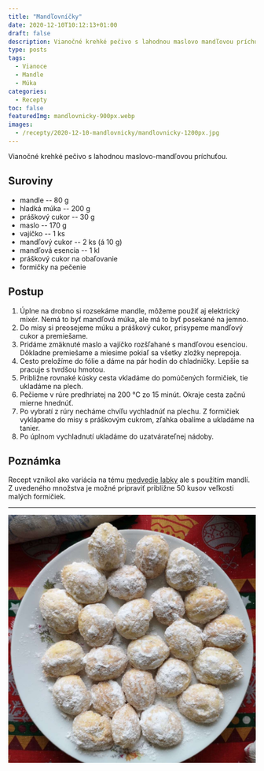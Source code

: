 ```yaml
---
title: "Mandľovníčky"
date: 2020-12-10T10:12:13+01:00
draft: false
description: Vianočné krehké pečivo s lahodnou maslovo mandľovou príchuťou.
type: posts
tags:
  - Vianoce
  - Mandle
  - Múka
categories:
  - Recepty
toc: false
featuredImg: mandlovnicky-900px.webp
images:
  - /recepty/2020-12-10-mandlovnicky/mandlovnicky-1200px.jpg
---
```


Vianočné krehké pečivo s lahodnou maslovo-mandľovou príchuťou.

## Suroviny

- mandle -- 80 g
- hladká múka -- 200 g
- práškový cukor -- 30 g
- maslo -- 170 g
- vajíčko -- 1 ks
- mandľový cukor -- 2 ks (á 10 g)
- mandľová esencia -- 1 kl
- práškový cukor na obaľovanie
- formičky na pečenie

## Postup

1. Úplne na drobno si rozsekáme mandle, môžeme použiť aj elektrický mixér. Nemá to byť mandľová múka, ale má to byť posekané na jemno.
2. Do misy si preosejeme múku a práškový cukor, prisypeme mandľový cukor a premiešame.
3. Pridáme zmäknuté maslo a vajíčko rozšľahané s mandľovou esenciou. Dôkladne premiešame a miesime pokiaľ sa všetky zložky neprepoja.
4. Cesto preložíme do fólie a dáme na pár hodín do chladničky. Lepšie sa pracuje s tvrdšou hmotou.
5. Približne rovnaké kúsky cesta vkladáme do pomúčených formičiek, tie ukladáme na plech.
6. Pečieme v rúre predhriatej na 200 °C zo 15 minút. Okraje cesta začnú mierne hnednúť.
7. Po vybratí z rúry necháme chvíľu vychladnúť na plechu. Z formičiek vyklápame do misy s práškovým cukrom, zľahka obalíme a ukladáme na tanier.
8. Po úplnom vychladnutí ukladáme do uzatvárateľnej nádoby.

## Poznámka

Recept vznikol ako variácia na tému [medvedie labky](/recepty/2016/12/medvedie-labky/) ale s použitím mandlí. Z uvedeného množstva je možné pripraviť približne 50 kusov veľkosti malých formičiek.

---

![Mandľovníčky](mandlovnicky-1200px.jpg "Mandľovníčky (autor: zwieratko, 2020)")
